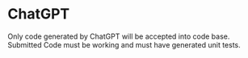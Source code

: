 # ChatGPT

Only code generated by ChatGPT will be accepted into code base. Submitted Code must be working and must have generated unit tests.

